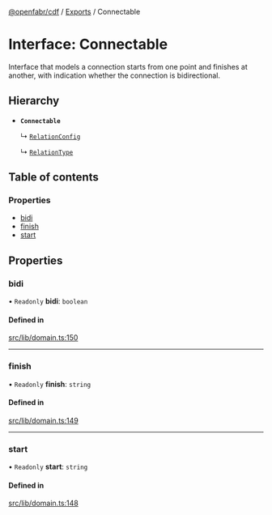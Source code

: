 [@openfabr/cdf](../README.md) / [Exports](../modules.md) / Connectable

# Interface: Connectable

Interface that models a connection starts from one point and finishes at another, with indication whether the connection is bidirectional.

## Hierarchy

- **`Connectable`**

  ↳ [`RelationConfig`](RelationConfig.md)

  ↳ [`RelationType`](RelationType.md)

## Table of contents

### Properties

- [bidi](Connectable.md#bidi)
- [finish](Connectable.md#finish)
- [start](Connectable.md#start)

## Properties

### bidi

• `Readonly` **bidi**: `boolean`

#### Defined in

[src/lib/domain.ts:150](https://github.com/openfabr/cdf/blob/18ec52e/core/typescript/src/lib/domain.ts#L150)

___

### finish

• `Readonly` **finish**: `string`

#### Defined in

[src/lib/domain.ts:149](https://github.com/openfabr/cdf/blob/18ec52e/core/typescript/src/lib/domain.ts#L149)

___

### start

• `Readonly` **start**: `string`

#### Defined in

[src/lib/domain.ts:148](https://github.com/openfabr/cdf/blob/18ec52e/core/typescript/src/lib/domain.ts#L148)
